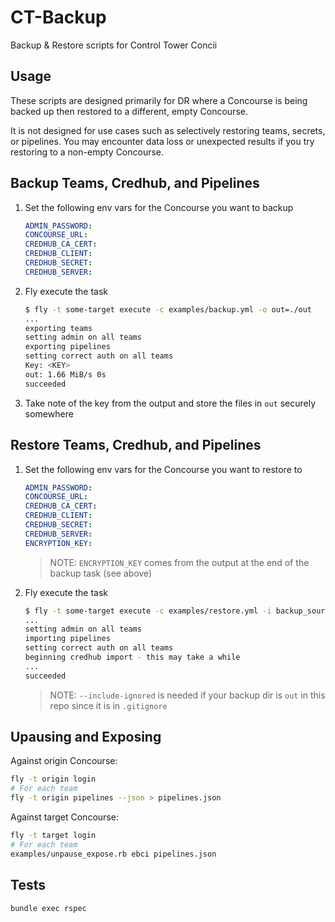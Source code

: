 # CT-Backup

Backup & Restore scripts for Control Tower Concii

## Usage

These scripts are designed primarily for DR where a Concourse is being backed up then restored to a different, empty Concourse.

It is not designed for use cases such as selectively restoring teams, secrets, or pipelines. You may encounter data loss or unexpected results if you try restoring to a non-empty Concourse.

## Backup Teams, Credhub, and Pipelines

1. Set the following env vars for the Concourse you want to backup

    ```yaml
    ADMIN_PASSWORD:
    CONCOURSE_URL:
    CREDHUB_CA_CERT:
    CREDHUB_CLIENT:
    CREDHUB_SECRET:
    CREDHUB_SERVER:
    ```

1. Fly execute the task

    ```sh
    $ fly -t some-target execute -c examples/backup.yml -o out=./out
    ...
    exporting teams
    setting admin on all teams
    exporting pipelines
    setting correct auth on all teams
    Key: <KEY>
    out: 1.66 MiB/s 0s
    succeeded
    ```

1. Take note of the key from the output and store the files in `out` securely somewhere

## Restore Teams, Credhub, and Pipelines

1. Set the following env vars for the Concourse you want to restore to

    ```yaml
    ADMIN_PASSWORD:
    CONCOURSE_URL:
    CREDHUB_CA_CERT:
    CREDHUB_CLIENT:
    CREDHUB_SECRET:
    CREDHUB_SERVER:
    ENCRYPTION_KEY:
    ```

    > NOTE: `ENCRYPTION_KEY` comes from the output at the end of the backup task (see above)

1. Fly execute the task

    ```sh
    $ fly -t some-target execute -c examples/restore.yml -i backup_source=<path/to/backup/output/dir> --include-ignored
    ...
    setting admin on all teams
    importing pipelines
    setting correct auth on all teams
    beginning credhub import - this may take a while
    ...
    succeeded
    ```

    > NOTE: `--include-ignored` is needed if your backup dir is `out` in this repo since it is in `.gitignore`

## Upausing and Exposing

Against origin Concourse:

```sh
fly -t origin login
# For each team
fly -t origin pipelines --json > pipelines.json
```

Against target Concourse:

```sh
fly -t target login
# For each team
examples/unpause_expose.rb ebci pipelines.json
```

## Tests

`bundle exec rspec`
